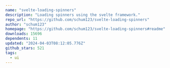 ```yaml
---
name: "svelte-loading-spinners"
description: "Loading spinners using the svelte framework."
repo_url: "https://github.com/schum123/svelte-loading-spinners"
author: "schum123"
homepage: "https://github.com/schum123/svelte-loading-spinners#readme"
downloads: 15696
dependents: 11
updated: "2024-04-03T08:12:05.776Z"
github_stars: 521
tags: 
  - ui
---
```

